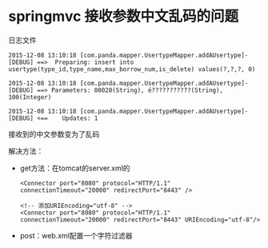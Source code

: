 # springmvc 接收参数中文乱码的问题 

 日志文件

```
2015-12-08 13:10:18 [com.panda.mapper.UsertypeMapper.addAUsertype]-[DEBUG] ==>  Preparing: insert into usertype(type_id,type_name,max_borrow_num,is_delete) values(?,?,?, 0) 

2015-12-08 13:10:18 [com.panda.mapper.UsertypeMapper.addAUsertype]-[DEBUG] ==> Parameters: 00020(String), é???????????(String), 100(Integer)

2015-12-08 13:10:18 [com.panda.mapper.UsertypeMapper.addAUsertype]-[DEBUG] <==    Updates: 1
```

 接收到的中文参数变为了乱码



解决方法：

- get方法：在tomcat的server.xml的

  ```
  <Connector port="8080" protocol="HTTP/1.1" connectionTimeout="20000" redirectPort="8443" />
  
  <!-- 添加URIEncoding="utf-8" -->
  <Connector port="8080" protocol="HTTP/1.1" connectionTimeout="20000" redirectPort="8443" URIEncoding="utf-8"/>
  ```

- post：web.xml配置一个字符过滤器